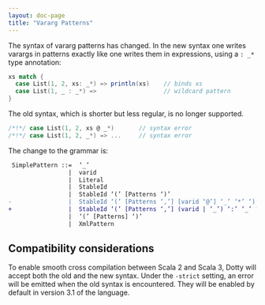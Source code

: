 ```yaml
---
layout: doc-page
title: "Vararg Patterns"
---
```


The syntax of vararg patterns has changed. In the new syntax one writes varargs in patterns exactly
like one writes them in expressions, using a `: _*` type annotation:

```scala
xs match {
  case List(1, 2, xs: _*) => println(xs)    // binds xs
  case List(1, _ : _*) =>                   // wildcard pattern
}
```

The old syntax, which is shorter but less regular, is no longer supported.

```scala
/*!*/ case List(1, 2, xs @ _*)       // syntax error
/*!*/ case List(1, 2, _*) => ...     // syntax error
```

The change to the grammar is:

```diff
 SimplePattern ::=  ‘_’
                 |  varid
                 |  Literal
                 |  StableId
                 |  StableId ‘(’ [Patterns ‘)’
-                |  StableId ‘(’ [Patterns ‘,’] [varid ‘@’] ‘_’ ‘*’ ‘)’
+                |  StableId ‘(’ [Patterns ‘,’] (varid | ‘_’) ‘:’ ‘_’ ‘*’ ‘)’
                 |  ‘(’ [Patterns] ‘)’
                 |  XmlPattern
```

## Compatibility considerations

To enable smooth cross compilation between Scala 2 and Scala 3, Dotty will
accept both the old and the new syntax. Under the `-strict` setting, an error
will be emitted when the old syntax is encountered. They will be enabled by
default in version 3.1 of the language.

